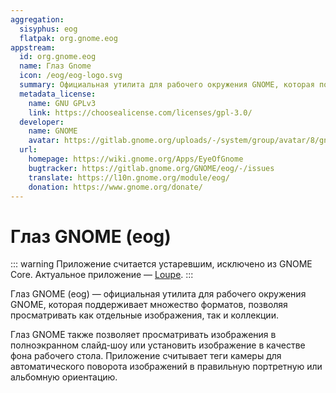 ```yaml
---
aggregation:
  sisyphus: eog
  flatpak: org.gnome.eog
appstream:
  id: org.gnome.eog
  name: Глаз Gnome
  icon: /eog/eog-logo.svg
  summary: Официальная утилита для рабочего окружения GNOME, которая поддерживает множество форматов, позволяя просматривать как отдельные изображения, так и коллекции.
  metadata_license:
    name: GNU GPLv3
    link: https://choosealicense.com/licenses/gpl-3.0/
  developer:
    name: GNOME
    avatar: https://gitlab.gnome.org/uploads/-/system/group/avatar/8/gnomelogo.png?width=48
  url:
    homepage: https://wiki.gnome.org/Apps/EyeOfGnome
    bugtracker: https://gitlab.gnome.org/GNOME/eog/-/issues
    translate: https://l10n.gnome.org/module/eog/
    donation: https://www.gnome.org/donate/
---
```


# Глаз GNOME (eog)

::: warning
Приложение считается устаревшим, исключено из GNOME Core. Актуальное приложение — [Loupe](/loupe).
:::

Глаз GNOME (eog) — официальная утилита для рабочего окружения GNOME, которая поддерживает множество форматов, позволяя просматривать как отдельные изображения, так и коллекции.

Глаз GNOME также позволяет просматривать изображения в полноэкранном слайд-шоу или установить изображение в качестве фона рабочего стола. Приложение считывает теги камеры для автоматического поворота изображений в правильную портретную или альбомную ориентацию.

<!--@include: @apps/.parts/install/content-repo.md-->
<!--@include: @apps/.parts/install/content-flatpak.md-->
